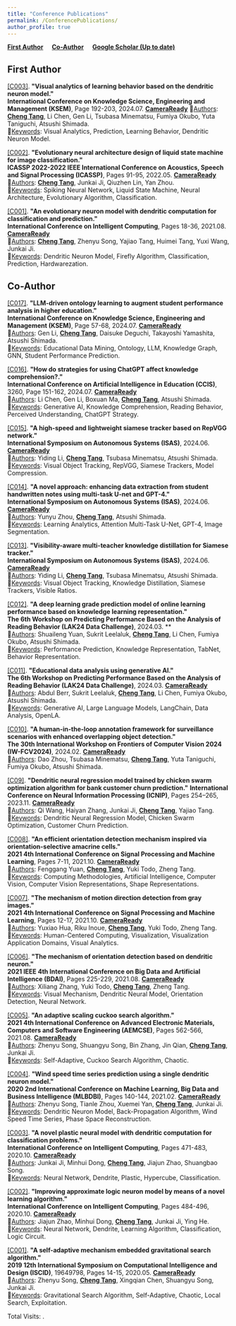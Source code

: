 ```yaml
---
title: "Conference Publications"
permalink: /ConferencePublications/
author_profile: true
---
```


**[First Author](#fau)** &nbsp; &nbsp; **[Co-Author](#cau)** &nbsp; &nbsp; **[Google Scholar (Up to date)](https://scholar.google.com/citations?user=GvXOVv0AAAAJ)**


<h2 id="fau">
First Author
</h2>

<u>[C003]</u>. **"Visual analytics of learning behavior based on the dendritic neuron model."**  
**International Conference on Knowledge Science, Engineering and Management (KSEM)**, Page 192-203, 2024.07. **[CameraReady](https://doi.org/10.1007/978-981-97-5495-3_14)** 
👤<u>Authors</u>: **<u>Cheng Tang</u>**, Li Chen, Gen Li, Tsubasa Minematsu, Fumiya Okubo, Yuta Taniguchi, Atsushi Shimada.  
🔑<u>Keywords</u>: Visual Analytics, Prediction, Learning Behavior, Dendritic Neuron Model.

<u>[C002]</u>. **"Evolutionary neural architecture design of liquid state machine for image classification."**  
**ICASSP 2022-2022 IEEE International Conference on Acoustics, Speech and Signal Processing (ICASSP)**, Pages 91-95, 2022.05. **[CameraReady](https://doi.org/10.1109/ICASSP43922.2022.9747040)**  
👤<u>Authors</u>: **<u>Cheng Tang</u>**, Junkai Ji, Qiuzhen Lin, Yan Zhou.  
🔑<u>Keywords</u>: Spiking Neural Network, Liquid State Machine, Neural Architecture, Evolutionary Algorithm, Classification.

<u>[C001]</u>. **"An evolutionary neuron model with dendritic computation for classification and prediction."**  
**International Conference on Intelligent Computing**, Pages 18-36, 2021.08. **[CameraReady](https://doi.org/10.1007/978-3-030-84522-3_2)**  
👤<u>Authors</u>: **<u>Cheng Tang</u>**, Zhenyu Song, Yajiao Tang, Huimei Tang, Yuxi Wang, Junkai Ji.  
🔑<u>Keywords</u>: Dendritic Neuron Model, Firefly Algorithm, Classification, Prediction, Hardwarezation.


<h2 id="cau">
Co-Author
</h2>

<u>[C017]</u>. **"LLM-driven ontology learning to augment student performance analysis in higher education."**  
**International Conference on Knowledge Science, Engineering and Management (KSEM)**, Page 57-68, 2024.07. **[CameraReady](https://doi.org/10.1007/978-981-97-5498-4_5)**  
👤<u>Authors</u>: Gen Li, **<u>Cheng Tang</u>**, Daisuke Deguchi, Takayoshi Yamashita, Atsushi Shimada.  
🔑<u>Keywords</u>: Educational Data Mining, Ontology, LLM, Knowledge Graph, GNN, Student Performance Prediction.

<u>[C016]</u>. **"How do strategies for using ChatGPT affect knowledge comprehension?."**  
**International Conference on Artificial Intelligence in Education (CCIS)**, 3260, Page 151-162, 2024.07. **[CameraReady](https://doi.org/10.1007/978-3-031-64315-6_12)**  
👤<u>Authors</u>: Li Chen, Gen Li, Boxuan Ma, **<u>Cheng Tang</u>**, Atsushi Shimada.  
🔑<u>Keywords</u>: Generative AI, Knowledge Comprehension, Reading Behavior, Perceived Understanding, ChatGPT Strategy.

<u>[C015]</u>. **"A high-speed and lightweight siamese tracker based on RepVGG network."**  
**International Symposium on Autonomous Systems (ISAS)**, 2024.06. **[CameraReady](https://doi.org/10.1109/ISAS61044.2024.10552459)**  
👤<u>Authors</u>: Yiding Li, **<u>Cheng Tang</u>**, Tsubasa Minematsu, Atsushi Shimada.  
🔑<u>Keywords</u>: Visual Object Tracking, RepVGG, Siamese Trackers, Model Compression.

<u>[C014]</u>. **"A novel approach: enhancing data extraction from student handwritten notes using multi-task U-net and GPT-4."**  
**International Symposium on Autonomous Systems (ISAS)**, 2024.06. **[CameraReady](https://doi.org/10.1109/ISAS61044.2024.10552516)**  
👤<u>Authors</u>: Yunyu Zhou, **<u>Cheng Tang</u>**, Atsushi Shimada.  
🔑<u>Keywords</u>: Learning Analytics, Attention Multi-Task U-Net, GPT-4, Image Segmentation.

<u>[C013]</u>. **"Visibility-aware multi-teacher knowledge distillation for Siamese tracker."**  
**International Symposium on Autonomous Systems (ISAS)**, 2024.06. **[CameraReady](https://doi.org/10.1109/ISAS61044.2024.10552525)**  
👤<u>Authors</u>: Yiding Li, **<u>Cheng Tang</u>**, Tsubasa Minematsu, Atsushi Shimada.  
🔑<u>Keywords</u>: Visual Object Tracking, Knowledge Distillation, Siamese Trackers, Visible Ratios.

<u>[C012]</u>. **"A deep learning grade prediction model of online learning performance based on knowledge learning representation."**  
**The 6th Workshop on Predicting Performance Based on the Analysis of Reading Behavior (LAK24 Data Challenge)**, 2024.03. **  
👤<u>Authors</u>: Shuaileng Yuan, Sukrit Leelaluk, **<u>Cheng Tang</u>**, Li Chen, Fumiya Okubo, Atsushi Shimada.  
🔑<u>Keywords</u>: Performance Prediction, Knowledge Representation, TabNet, Behavior Representation.

<u>[C011]</u>. **"Educational data analysis using generative AI."**  
**The 6th Workshop on Predicting Performance Based on the Analysis of Reading Behavior (LAK24 Data Challenge)**, 2024.03. **[CameraReady](https://ceur-ws.org/Vol-3667/DC-LAK24-paper-6.pdf)**  
👤<u>Authors</u>: Abdul Berr, Sukrit Leelaluk, **<u>Cheng Tang</u>**, Li Chen, Fumiya Okubo, Atsushi Shimada.  
🔑<u>Keywords</u>: Generative AI, Large Language Models, LangChain, Data Analysis, OpenLA.

<u>[C010]</u>. **"A human-in-the-loop annotation framework for surveillance scenarios with enhanced overlapping object detection."**  
**The 30th International Workshop on Frontiers of Computer Vision 2024 (IW-FCV2024)**, 2024.02. **[CameraReady](https://doi.org/10.1007/978-981-97-5495-3_14)**  
👤<u>Authors</u>: Dao Zhou, Tsubasa Minematsu, **<u>Cheng Tang</u>**, Yuta Taniguchi, Fumiya Okubo, Atsushi Shimada.

<u>[C09]</u>. **"Dendritic neural regression model trained by chicken swarm optimization algorithm for bank customer churn prediction."** 
**International Conference on Neural Information Processing (ICNIP)**, Pages 254–265, 2023.11. **[CameraReady](https://doi.org/10.1007/978-981-99-8184-7_20)**  
👤<u>Authors</u>: Qi Wang, Haiyan Zhang, Junkai Ji, **<u>Cheng Tang</u>**, Yajiao Tang.  
🔑<u>Keywords</u>: Dendritic Neural Regression Model, Chicken Swarm Optimization, Customer Churn Prediction.

<u>[C008]</u>. **"An efficient orientation detection mechanism inspired via orientation-selective amacrine cells."**  
**2021 4th International Conference on Signal Processing and Machine Learning**, Pages 7-11, 2021.10. **[CameraReady](https://doi.org/10.1145/3483207.3483209)**  
👤<u>Authors</u>: Fenggang Yuan, **<u>Cheng Tang</u>**, Yuki Todo, Zheng Tang.  
🔑<u>Keywords</u>: Computing Methodologies, Artificial Intelligence, Computer Vision, Computer Vision Representations, Shape Representations.

<u>[C007]</u>. **"The mechanism of motion direction detection from gray images."**  
**2021 4th International Conference on Signal Processing and Machine Learning**, Pages 12-17, 2021.10. **[CameraReady](https://doi.org/10.1145/3483207.3483210)**  
👤<u>Authors</u>: Yuxiao Hua, Riku Inoue, **<u>Cheng Tang</u>**, Yuki Todo, Zheng Tang.  
🔑<u>Keywords</u>: Human-Centered Computing, Visualization, Visualization Application Domains, Visual Analytics.

<u>[C006]</u>. **"The mechanism of orientation detection based on dendritic neuron."**  
**2021 IEEE 4th International Conference on Big Data and Artificial Intelligence (BDAI)**, Pages 225-229, 2021.08. **[CameraReady](https://doi.org/10.1109/BDAI52447.2021.9515286)**  
👤<u>Authors</u>: Xiliang Zhang, Yuki Todo, **<u>Cheng Tang</u>**, Zheng Tang.  
🔑<u>Keywords</u>: Visual Mechanism, Dendritic Neural Model, Orientation Detection, Neural Network.

<u>[C005]</u>. **"An adaptive scaling cuckoo search algorithm."**  
**2021 4th International Conference on Advanced Electronic Materials, Computers and Software Engineering (AEMCSE)**, Pages 562-566, 2021.08. **[CameraReady](https://doi.org/10.1109/AEMCSE51986.2021.00120)**  
👤<u>Authors</u>: Zhenyu Song, Shuangyu Song, Bin Zhang, Jin Qian, **<u>Cheng Tang</u>**, Junkai Ji.  
🔑<u>Keywords</u>: Self-Adaptive, Cuckoo Search Algorithm, Chaotic.

<u>[C004]</u>. **"Wind speed time series prediction using a single dendritic neuron model."**  
**2020 2nd International Conference on Machine Learning, Big Data and Business Intelligence (MLBDBI)**, Pages 140-144, 2021.02. **[CameraReady](https://doi.org/10.1109/MLBDBI51377.2020.00031)**  
👤<u>Authors</u>: Zhenyu Song, Tianle Zhou, Xuemei Yan, **<u>Cheng Tang</u>**, Junkai Ji.  
🔑<u>Keywords</u>: Dendritic Neuron Model, Back-Propagation Algorithm, Wind Speed Time Series, Phase Space Reconstruction.

<u>[C003]</u>. **"A novel plastic neural model with dendritic computation for classification problems."**  
**International Conference on Intelligent Computing**, Pages 471-483, 2020.10. **[CameraReady](https://doi.org/10.1007/978-3-030-60799-9_41)**  
👤<u>Authors</u>: Junkai Ji, Minhui Dong, **<u>Cheng Tang</u>**, Jiajun Zhao, Shuangbao Song.  
🔑<u>Keywords</u>: Neural Network, Dendrite, Plastic, Hypercube, Classification.

<u>[C002]</u>. **"Improving approximate logic neuron model by means of a novel learning algorithm."**  
**International Conference on Intelligent Computing**, Pages 484-496, 2020.10. **[CameraReady](https://doi.org/10.1007/978-3-030-60799-9_42)**  
👤<u>Authors</u>: Jiajun Zhao, Minhui Dong, **<u>Cheng Tang</u>**, Junkai Ji, Ying He.  
🔑<u>Keywords</u>: Neural Network, Dendrite, Learning Algorithm, Classification, Logic Circuit.

<u>[C001]</u>. **"A self-adaptive mechanism embedded gravitational search algorithm."**  
**2019 12th International Symposium on Computational Intelligence and Design (ISCID)**, 19649798, Pages 14-15, 2020.05. **[CameraReady](https://doi.org/10.1109/ISCID.2019.00031)**  
👤<u>Authors</u>: Zhenyu Song, **<u>Cheng Tang</u>**, Xingqian Chen, Shuangyu Song, Junkai Ji.  
🔑<u>Keywords</u>: Gravitational Search Algorithm, Self-Adaptive, Chaotic, Local Search, Exploitation.


<script async src="https://npm.elemecdn.com/penndu@1.0.0/bsz.js"></script>
<span id="busuanzi_container_site_pv">Total Visits: <span id="busuanzi_value_site_pv"></span>.</span>

